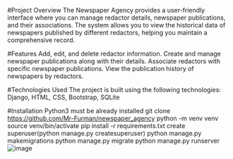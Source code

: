 #Project Overview
The Newspaper Agency provides a user-friendly interface where you can manage redactor details, newspaper publications, and their associations. The system allows you to view the historical data of newspapers published by different redactors, helping you maintain a comprehensive record.

#Features
Add, edit, and delete redactor information.
Create and manage newspaper publications along with their details.
Associate redactors with specific newspaper publications.
View the publication history of newspapers by redactors.

#Technologies Used
The project is built using the following technologies:
Django, HTML, CSS, Bootstrap, SQLite

#Installation
Python3 must be already installed
git clone https://github.com/Mr-Furman/newspaper_agency
python -m venv venv
source venv/bin/activate
pip install -r requirements.txt
create superuser(python manage.py createsuperuser)
python manage.py makemigrations
python manage.py migrate
python manage.py runserver
![image](https://github.com/Mr-Furman/newspaper_agency/assets/106009301/638dd1a5-15c6-404a-aac5-4c7d5d7f52e9)



